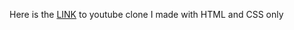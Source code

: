 Here is the [LINK](https://santos2904.github.io/YT-clone-HTML-CSS/) to youtube clone I made with HTML and CSS only
